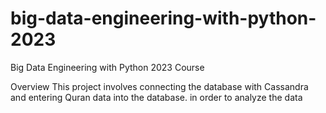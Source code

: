 # big-data-engineering-with-python-2023
Big Data Engineering with Python 2023 Course

Overview
This project involves connecting the database with Cassandra and entering Quran data into the database. in order to analyze the data
